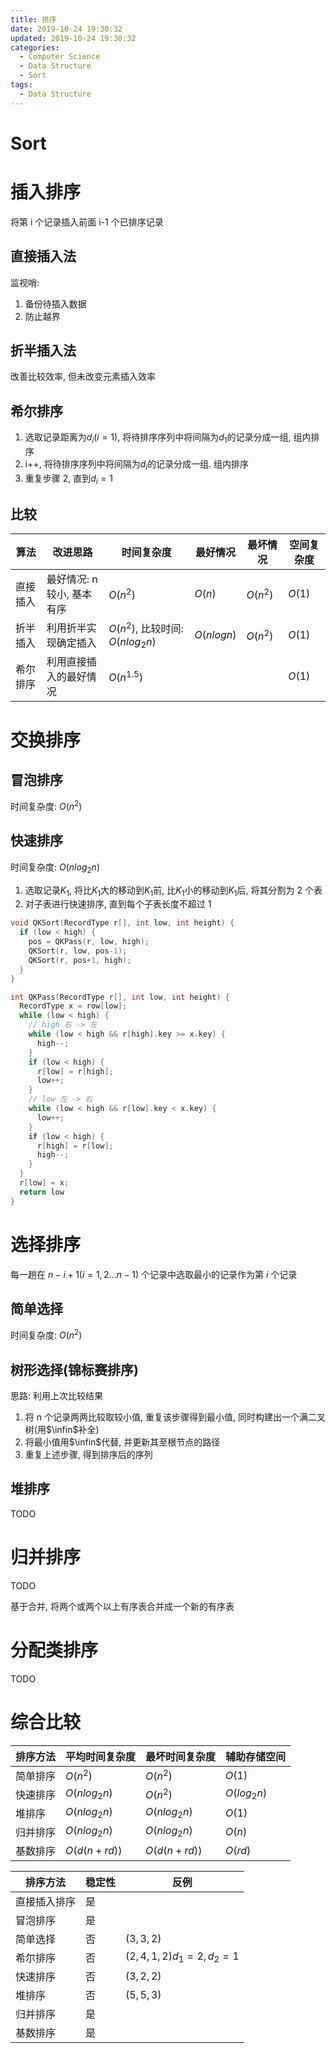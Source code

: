 ```yaml
---
title: 排序
date: 2019-10-24 19:30:32
updated: 2019-10-24 19:30:32
categories:
  - Computer Science
  - Data Structure
  - Sort
tags: 
  - Data Structure
---
```


# Sort

# 插入排序

将第 i 个记录插入前面 i-1 个已排序记录

## 直接插入法

监视哨:

1. 备份待插入数据
2. 防止越界

## 折半插入法

改善比较效率, 但未改变元素插入效率

## 希尔排序

1. 选取记录距离为$d_i(i=1)$, 将待排序序列中将间隔为$d_1$的记录分成一组, 组内排序
2. i++, 将待排序序列中将间隔为$d_i$的记录分成一组. 组内排序
3. 重复步骤 2, 直到$d_i=1$

## 比较

| 算法     | 改进思路                   | 时间复杂度                       | 最好情况   | 最坏情况 | 空间复杂度 |
| -------- | -------------------------- | -------------------------------- | ---------- | -------- | ---------- |
| 直接插入 | 最好情况: n 较小, 基本有序 | $O(n^2)$                         | $O(n)$     | $O(n^2)$ | $O(1)$     |
| 折半插入 | 利用折半实现确定插入       | $O(n^2)$, 比较时间: $O(nlog_2n)$ | $O(nlogn)$ | $O(n^2)$ | $O(1)$     |
| 希尔排序 | 利用直接插入的最好情况     | $O(n^{1.5})$                     |            |          | $O(1)$     |

# 交换排序

## 冒泡排序

时间复杂度: $O(n^2)$

## 快速排序

时间复杂度: $O(nlog_2n)$

1. 选取记录$K_1$, 将比$K_1$大的移动到$K_1$前, 比$K_1$小的移动到$K_1$后, 将其分割为 2 个表
2. 对子表进行快速排序, 直到每个子表长度不超过 1

```C
void QKSort(RecordType r[], int low, int height) {
  if (low < high) {
    pos = QKPass(r, low, high);
    QKSort(r, low, pos-1);
    QKSort(r, pos+1, high);
  }
}

int QKPass(RecordType r[], int low, int height) {
  RecordType x = row[low];
  while (low < high) {
    // high 右 -> 左
    while (low < high && r[high].key >= x.key) {
      high--;
    }
    if (low < high) {
      r[low] = r[high];
      low++;
    }
    // low 左 -> 右
    while (low < high && r[low].key < x.key) {
      low++;
    }
    if (low < high) {
      r[high] = r[low];
      high--;
    }
  }
  r[low] = x;
  return low
}
```

# 选择排序

每一趟在 $n-i+1(i=1,2...n-1)$ 个记录中选取最小的记录作为第 $i$ 个记录

## 简单选择

时间复杂度: $O(n^2)$

## 树形选择(锦标赛排序)

思路: 利用上次比较结果

1. 将 n 个记录两两比较取较小值, 重复该步骤得到最小值, 同时构建出一个满二叉树(用$\infin$补全)
2. 将最小值用$\infin$代替, 并更新其至根节点的路径
3. 重复上述步骤, 得到排序后的序列

## 堆排序

TODO

# 归并排序

TODO

基于合并, 将两个或两个以上有序表合并成一个新的有序表

# 分配类排序

TODO

# 综合比较

| 排序方法 | 平均时间复杂度 | 最坏时间复杂度 | 辅助存储空间 |
| -------- | -------------- | -------------- | ------------ |
| 简单排序 | $O(n^2)$       | $O(n^2)$       | $O(1)$       |
| 快速排序 | $O(nlog_2n)$   | $O(n^2)$       | $O(log_2n)$  |
| 堆排序   | $O(nlog_2n)$   | $O(nlog_2n)$   | $O(1)$       |
| 归并排序 | $O(nlog_2n)$   | $O(nlog_2n)$   | $O(n)$       |
| 基数排序 | $O(d(n+rd))$   | $O(d(n+rd))$   | $O(rd)$      |

| 排序方法     | 稳定性 | 反例                    |
| ------------ | ------ | ----------------------- |
| 直接插入排序 | 是     |
| 冒泡排序     | 是     |
| 简单选择     | 否     | $(3,3,2)$               |
| 希尔排序     | 否     | $(2,4,1,2)d_1=2, d_2=1$ |
| 快速排序     | 否     | $(3,2,2)$               |
| 堆排序       | 否     | $(5,5,3)$               |
| 归并排序     | 是     |
| 基数排序     | 是     |
